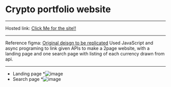  # Crypto portfolio website
___
Hosted link: [Click Me for the site!!](https://srivatsa007.github.io/Geekster-JS/Crypto-website/)

___
Reference figma: [Original deisgn to be replicated](https://www.figma.com/proto/e1u0dcgU65ZphMBMaYQdr2/Untitled?type=design&node-id=1-2&t=x7CbwmBg70b12dq1-0&scaling=min-zoom&page-id=0%3A1&starting-point-node-id=1%3A2)
Used JavaScript and async programing to link given APIs to make a 2page website, with a landing page and one search page with listing of each currency drawn from api.
___
* Landing page
  *![image](https://github.com/srivatsa007/Geekster-JS/assets/70172502/606d9ce3-a97b-489e-ba43-d9ecb0a04127)
* Search page
  *![image](https://github.com/srivatsa007/Geekster-JS/assets/70172502/21a328d0-f77c-4a71-bb53-3d308236e693)

 
 

